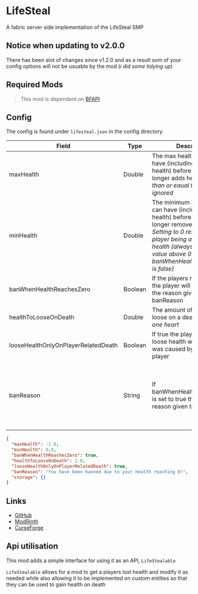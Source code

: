 # LifeSteal

A fabric server side implementation of the LifeSteal SMP

## Notice when updating to v2.0.0

There has been alot of changes since v1.2.0 and as a result som of your config options will not be usuable by the mod (*i did some tidying up*)

## Required Mods

> This mod is dependent on [BFAPI](https://github.com/BradBot1/BradsFabricApi)

## Config

The config is found under `lifesteal.json` in the config directory

|Field|Type|Description|Default|
|-----|----|-----------|-------|
|maxHealth|Double|The max health a player can have (including default health) before lifesteal no longer adds health *If less than or eaual to 0 then this is ignored*|-1|
|minHealth|Double|The minimum health a player can have (including default health) before lifesteal no longer removes health *Setting to 0 results in the player being able to reach no health (always have this value above 0 if banWhenHealthReachesZero is false)*|0|
|banWhenHealthReachesZero|Boolean|If the players max health is 0 the player will be banned for the reason given by banReason|true|
|healthToLooseOnDeath|Double|The amount of health to loose on a death *2 health is one heart*|2|
|looseHealthOnlyOnPlayerRelatedDeath|Boolean|If true the player can only loose health when the death was caused by another player|true|
|banReason|String|If banWhenHealthReachesZero is set to true this is the ban reason given to the player|You have been banned due to your health reaching 0!|

```json
{
  "maxHealth": -1.0,
  "minHealth": 0.0,
  "banWhenHealthReachesZero": true,
  "healthToLooseOnDeath": 2.0,
  "looseHealthOnlyOnPlayerRelatedDeath": true,
  "banReason": "You have been banned due to your health reaching 0!",
  "storage": {}
}
```

## Links

* [GitHub](https://github.com/BradBot1/LifeSteal)
* [ModRinth](https://modrinth.com/mod/lifesteal)
* [CurseForge](https://www.curseforge.com/minecraft/mc-mods/lifesteal)

## Api utilisation

This mod adds a simple interface for using it as an API, `LifeStealable`

`LifeStealable` allows for a mod to get a players lost health and modify it as needed while also allowing it to be implemented on custom entities so that they can be used to gain health on death